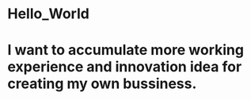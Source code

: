 # Hello_World
# I want to accumulate more working experience and innovation idea for creating my own bussiness.
